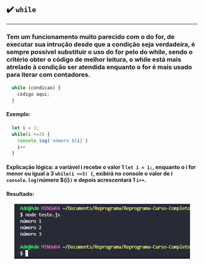 ## ✔️ `while`
___
### Tem um funcionamento muito parecido com o do for, de executar sua intrução desde que a condição seja verdadeira, é sempre possível substituir o uso do for pelo do while, sendo o critério obter o código de melhor leitura, o while está mais atrelado à condição ser atendida enquanto o for é mais usado para iterar com contadores.
```javascript
  while (condicao) {
    código aqui;
  }
  ```

#### Exemplo:
```javascript
  let i = 1;
  while(i <=3) {
    console.log(`número ${i}`)
    i++
  }
```
#### Explicação lógica: a variável i recebe o valor 1 `let i = 1;`, enquanto o i for menor ou igual a 3 `while(i <=3) {`, exibirá no console o valor de i `console.log(`número ${i}`)` e depois acrescentará 1 `i++`.
#### Resultado: 
<p align="center">
  <img alt="foto" title="foto" src="../img/foto02.png"/>
</p>